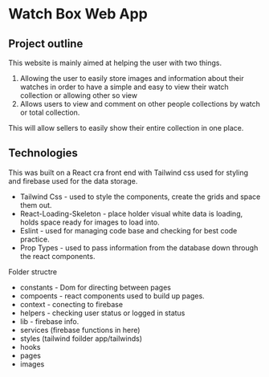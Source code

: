 
# Watch Box Web App 


## Project outline
This website is mainly aimed at helping the user with two things.
1. Allowing the user to easily store images and information about their watches in order to have a simple and easy to view their watch collection or allowing other so view
2. Allows users to view and comment on other people collections by watch or total collection. 

This will allow sellers to easily show their entire collection in one place.


## Technologies
This was built on a React cra front end with Tailwind css used for styling and firebase used for the data storage.

- Tailwind Css - used to style the components, create the grids and space them out. 
- React-Loading-Skeleton - place holder visual white data is loading, holds space ready for images to load into.
- Eslint - used for managing code base and checking for best code practice.
- Prop Types - used to pass information from the database down through the react components.


Folder structre
- constants - Dom for directing between pages
- compoents - react components used to build up pages.
- context - conecting to firebase
- helpers - checking user status or logged in status
- lib - firebase info.
- services (firebase functions in here)
- styles (tailwind foilder app/tailwinds)
- hooks
- pages
- images


